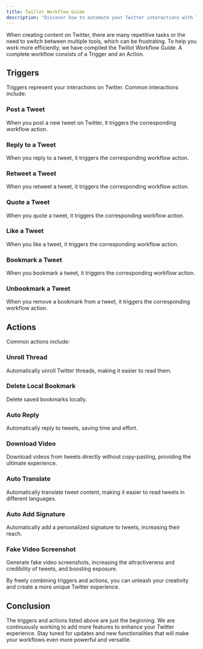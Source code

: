 ```yaml
---
title: Twillot Workflow Guide
description: "Discover how to automate your Twitter interactions with Twillot Workflow Guide. Learn about various triggers and actions to streamline your Twitter experience."
---
```


When creating content on Twitter, there are many repetitive tasks or the need to switch between multiple tools, which can be frustrating. To help you work more efficiently, we have compiled the Twillot Workflow Guide.
A complete workflow consists of a Trigger and an Action.

## Triggers

Triggers represent your interactions on Twitter. Common interactions include:

### Post a Tweet
When you post a new tweet on Twitter, it triggers the corresponding workflow action.

### Reply to a Tweet
When you reply to a tweet, it triggers the corresponding workflow action.

### Retweet a Tweet
When you retweet a tweet, it triggers the corresponding workflow action.

### Quote a Tweet
When you quote a tweet, it triggers the corresponding workflow action.

### Like a Tweet
When you like a tweet, it triggers the corresponding workflow action.

### Bookmark a Tweet
When you bookmark a tweet, it triggers the corresponding workflow action.

### Unbookmark a Tweet
When you remove a bookmark from a tweet, it triggers the corresponding workflow action.

## Actions

Common actions include:

### Unroll Thread
Automatically unroll Twitter threads, making it easier to read them.

### Delete Local Bookmark
Delete saved bookmarks locally.

### Auto Reply
Automatically reply to tweets, saving time and effort.

### Download Video
Download videos from tweets directly without copy-pasting, providing the ultimate experience.

### Auto Translate
Automatically translate tweet content, making it easier to read tweets in different languages.

### Auto Add Signature
Automatically add a personalized signature to tweets, increasing their reach.

### Fake Video Screenshot
Generate fake video screenshots, increasing the attractiveness and credibility of tweets, and boosting exposure.

By freely combining triggers and actions, you can unleash your creativity and create a more unique Twitter experience.

## Conclusion

The triggers and actions listed above are just the beginning. We are continuously working to add more features to enhance your Twitter experience. Stay tuned for updates and new functionalities that will make your workflows even more powerful and versatile.
